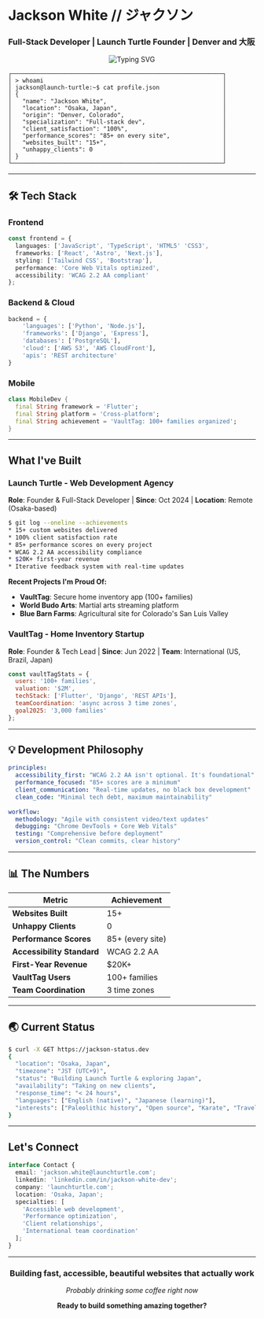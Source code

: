 # Jackson White // ジャクソン
### Full-Stack Developer | Launch Turtle Founder | Denver and 大阪

<div align="center">
  
![Typing SVG](https://readme-typing-svg.herokuapp.com/?color=00ff41&size=24&center=true&vCenter=true&width=800&lines=Full-Stack+Developer;15%2B+business+websites+built;WCAG+2.2+AA+accessibility+advocate;85%2B+performance+scores+on+every+site;Currently+developing+from+Osaka%2C+Japan)

</div>

```
┌────────────────────────────────────────────────────────────┐
│ > whoami                                                   │
│ jackson@launch-turtle:~$ cat profile.json                  │
│ {                                                          │
│   "name": "Jackson White",                                 │
│   "location": "Osaka, Japan",                              │
│   "origin": "Denver, Colorado",                            │
│   "specialization": "Full-stack dev",                      │
│   "client_satisfaction": "100%",                           │
│   "performance_scores": "85+ on every site",               │
│   "websites_built": "15+",                                 │
│   "unhappy_clients": 0                                     │
│ }                                                          │
└────────────────────────────────────────────────────────────┘
```

---

## 🛠️ Tech Stack

### Frontend
```typescript
const frontend = {
  languages: ['JavaScript', 'TypeScript', 'HTML5' 'CSS3',
  frameworks: ['React', 'Astro', 'Next.js'],
  styling: ['Tailwind CSS', 'Bootstrap'],
  performance: 'Core Web Vitals optimized',
  accessibility: 'WCAG 2.2 AA compliant'
};
```

### Backend & Cloud
```python
backend = {
    'languages': ['Python', 'Node.js'],
    'frameworks': ['Django', 'Express'],
    'databases': ['PostgreSQL'],
    'cloud': ['AWS S3', 'AWS CloudFront'],
    'apis': 'REST architecture'
}
```

### Mobile
```dart
class MobileDev {
  final String framework = 'Flutter';
  final String platform = 'Cross-platform';
  final String achievement = 'VaultTag: 100+ families organized';
}
```

---

## What I've Built

### **Launch Turtle** - Web Development Agency
**Role**: Founder & Full-Stack Developer | **Since**: Oct 2024 | **Location**: Remote (Osaka-based)

```bash
$ git log --oneline --achievements
* 15+ custom websites delivered
* 100% client satisfaction rate
* 85+ performance scores on every project
* WCAG 2.2 AA accessibility compliance
* $20K+ first-year revenue
* Iterative feedback system with real-time updates
```

**Recent Projects I'm Proud Of:**
- **VaultTag**: Secure home inventory app (100+ families)
- **World Budo Arts**: Martial arts streaming platform
- **Blue Barn Farms**: Agricultural site for Colorado's San Luis Valley

### **VaultTag** - Home Inventory Startup
**Role**: Founder & Tech Lead | **Since**: Jun 2022 | **Team**: International (US, Brazil, Japan)

```javascript
const vaultTagStats = {
  users: '100+ families',
  valuation: '$2M',
  techStack: ['Flutter', 'Django', 'REST APIs'],
  teamCoordination: 'async across 3 time zones',
  goal2025: '3,000 families'
};
```

---

## 💡 Development Philosophy

```yaml
principles:
  accessibility_first: "WCAG 2.2 AA isn't optional. It's foundational"
  performance_focused: "85+ scores are a minimum"
  client_communication: "Real-time updates, no black box development"
  clean_code: "Minimal tech debt, maximum maintainability"
  
workflow:
  methodology: "Agile with consistent video/text updates"
  debugging: "Chrome DevTools + Core Web Vitals"
  testing: "Comprehensive before deployment"
  version_control: "Clean commits, clear history"
```

---

## 📊 The Numbers

<div align="center">

| Metric | Achievement |
|--------|-------------|
| **Websites Built** | 15+ |
| **Unhappy Clients** | 0 |
| **Performance Scores** | 85+ (every site) |
| **Accessibility Standard** | WCAG 2.2 AA |
| **First-Year Revenue** | $20K+ |
| **VaultTag Users** | 100+ families |
| **Team Coordination** | 3 time zones |

</div>

---

## 🌏 Current Status

```bash
$ curl -X GET https://jackson-status.dev
{
  "location": "Osaka, Japan",
  "timezone": "JST (UTC+9)",
  "status": "Building Launch Turtle & exploring Japan",
  "availability": "Taking on new clients",
  "response_time": "< 24 hours",
  "languages": ["English (native)", "Japanese (learning)"],
  "interests": ["Paleolithic history", "Open source", "Karate", "Travel"]
}
```

---

## Let's Connect

```typescript
interface Contact {
  email: 'jackson.white@launchturtle.com';
  linkedin: 'linkedin.com/in/jackson-white-dev';
  company: 'launchturtle.com';
  location: 'Osaka, Japan';
  specialties: [
    'Accessible web development',
    'Performance optimization', 
    'Client relationships',
    'International team coordination'
  ];
}
```

---

<div align="center">

### **Building fast, accessible, beautiful websites that actually work**
*Probably drinking some coffee right now*

**Ready to build something amazing together?**

</div>
